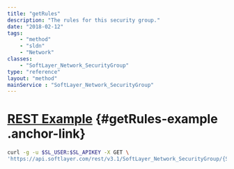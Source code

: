 ```yaml
---
title: "getRules"
description: "The rules for this security group."
date: "2018-02-12"
tags:
    - "method"
    - "sldn"
    - "Network"
classes:
    - "SoftLayer_Network_SecurityGroup"
type: "reference"
layout: "method"
mainService : "SoftLayer_Network_SecurityGroup"
---
```


# [REST Example](#getRules-example) <a href="/article/rest/"><i class="fas fa-question"></i></a> {#getRules-example .anchor-link} 
```bash
curl -g -u $SL_USER:$SL_APIKEY -X GET \
'https://api.softlayer.com/rest/v3.1/SoftLayer_Network_SecurityGroup/{SoftLayer_Network_SecurityGroupID}/getRules'
```
